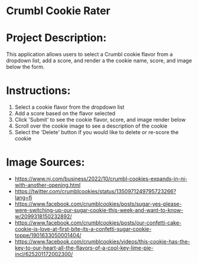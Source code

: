 # Crumbl Cookie Rater 

# Project Description: 

This application allows users to select a Crumbl cookie flavor from a dropdown list, add a score, and render a the cookie name, score, and image below the form. 


# Instructions: 
1. Select a cookie flavor from the dropdown list 
2. Add a score based on the flavor selected 
3. Click 'Submit' to see the cookie flavor, score, and image render below 
4. Scroll over the cookie image to see a description of the cookie
5. Select the 'Delete' button if you would like to delete or re-score the cookie

# Image Sources: 
- https://www.nj.com/business/2022/10/crumbl-cookies-expands-in-nj-with-another-opening.html
- https://twitter.com/crumblcookies/status/1350971249795723266?lang=fi
- https://www.facebook.com/crumblcookies/posts/sugar-yes-please-were-switching-up-our-sugar-cookie-this-week-and-want-to-know-w/2099318150232892/
- https://www.facebook.com/crumblcookies/posts/our-confetti-cake-cookie-is-love-at-first-bite-its-a-confetti-sugar-cookie-toppe/1901633050001404/
- https://www.facebook.com/crumblcookies/videos/this-cookie-has-the-key-to-our-heart-all-the-flavors-of-a-cool-key-lime-pie-incl/625201172002300/



